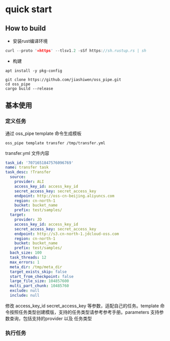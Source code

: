 # quick start

## How to build

* 安装rust编译环境

```rust
curl --proto '=https' --tlsv1.2 -sSf https://sh.rustup.rs | sh
```

* 构建

```shell
apt install -y pkg-config
```

```shell
git clone https://github.com/jiashiwen/oss_pipe.git
cd oss_pipe
cargo build --release
```

## 基本使用

### 定义任务

通过 oss_pipe template 命令生成模板

```shell
oss_pipe template transfer /tmp/transfer.yml
```

transfer.yml 文件内容

```yml
task_id: '7071651847576096769'
name: transfer task
task_desc: !Transfer
  source:
    provider: ALI
    access_key_id: access_key_id
    secret_access_key: secret_access_key
    endpoint: http://oss-cn-beijing.aliyuncs.com
    region: cn-north-1
    bucket: bucket_name
    prefix: test/samples/
  target:
    provider: JD
    access_key_id: access_key_id
    secret_access_key: secret_access_key
    endpoint: http://s3.cn-north-1.jdcloud-oss.com
    region: cn-north-1
    bucket: bucket_name
    prefix: test/samples/
  bach_size: 100
  task_threads: 12
  max_errors: 1
  meta_dir: /tmp/meta_dir
  target_exists_skip: false
  start_from_checkpoint: false
  large_file_size: 104857600
  multi_part_chunk: 10485760
  exclude: null
  include: null
```

修改 access_key_id secret_access_key 等参数，适配自己的任务。template 命令按照任务类型创建模版，支持的任务类型请参考参考手册。parameters 支持参数查询，包括支持的provider 以及 任务类型

### 执行任务
